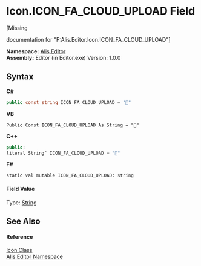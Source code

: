 # Icon.ICON_FA_CLOUD_UPLOAD Field
 

\[Missing <summary> documentation for "F:Alis.Editor.Icon.ICON_FA_CLOUD_UPLOAD"\]

**Namespace:**&nbsp;<a href="b150ade4-39de-a232-5f06-d3cdc1b2c538">Alis.Editor</a><br />**Assembly:**&nbsp;Editor (in Editor.exe) Version: 1.0.0

## Syntax

**C#**<br />
``` C#
public const string ICON_FA_CLOUD_UPLOAD = ""
```

**VB**<br />
``` VB
Public Const ICON_FA_CLOUD_UPLOAD As String = ""
```

**C++**<br />
``` C++
public:
literal String^ ICON_FA_CLOUD_UPLOAD = ""
```

**F#**<br />
``` F#
static val mutable ICON_FA_CLOUD_UPLOAD: string
```


#### Field Value
Type: <a href="https://docs.microsoft.com/dotnet/api/system.string" target="_blank">String</a>

## See Also


#### Reference
<a href="cc0f883c-67f8-f772-c6d7-a60b129f22a7">Icon Class</a><br /><a href="b150ade4-39de-a232-5f06-d3cdc1b2c538">Alis.Editor Namespace</a><br />